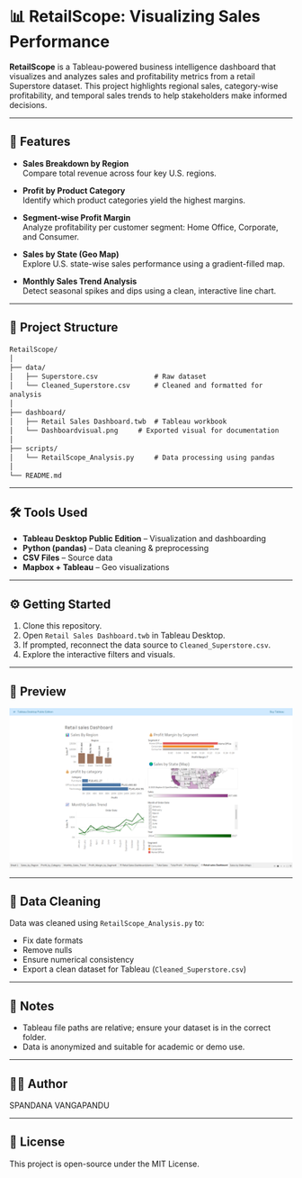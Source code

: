 # 📊 RetailScope: Visualizing Sales Performance

**RetailScope** is a Tableau-powered business intelligence dashboard that visualizes and analyzes sales and profitability metrics from a retail Superstore dataset. This project highlights regional sales, category-wise profitability, and temporal sales trends to help stakeholders make informed decisions.

---

## 🚀 Features

- **Sales Breakdown by Region**  
  Compare total revenue across four key U.S. regions.

- **Profit by Product Category**  
  Identify which product categories yield the highest margins.

- **Segment-wise Profit Margin**  
  Analyze profitability per customer segment: Home Office, Corporate, and Consumer.

- **Sales by State (Geo Map)**  
  Explore U.S. state-wise sales performance using a gradient-filled map.

- **Monthly Sales Trend Analysis**  
  Detect seasonal spikes and dips using a clean, interactive line chart.

---

## 📁 Project Structure

```
RetailScope/
│
├── data/
│   ├── Superstore.csv              # Raw dataset
│   └── Cleaned_Superstore.csv      # Cleaned and formatted for analysis
│
├── dashboard/
│   ├── Retail Sales Dashboard.twb  # Tableau workbook
│   └── Dashboardvisual.png     # Exported visual for documentation
│
├── scripts/
│   └── RetailScope_Analysis.py     # Data processing using pandas
│
└── README.md
```

---

## 🛠 Tools Used

- **Tableau Desktop Public Edition** – Visualization and dashboarding
- **Python (pandas)** – Data cleaning & preprocessing
- **CSV Files** – Source data
- **Mapbox + Tableau** – Geo visualizations

---

## ⚙️ Getting Started

1. Clone this repository.
2. Open `Retail Sales Dashboard.twb` in Tableau Desktop.
3. If prompted, reconnect the data source to `Cleaned_Superstore.csv`.
4. Explore the interactive filters and visuals.

---

## 📸 Preview

![Dashboard Visual](dashboard/Dashboardvisual.png)

---

## 🧹 Data Cleaning

Data was cleaned using `RetailScope_Analysis.py` to:
- Fix date formats
- Remove nulls
- Ensure numerical consistency
- Export a clean dataset for Tableau (`Cleaned_Superstore.csv`)

---

## 📌 Notes

- Tableau file paths are relative; ensure your dataset is in the correct folder.
- Data is anonymized and suitable for academic or demo use.

---

## 🧑‍💻 Author

SPANDANA VANGAPANDU

---

## 📄 License

This project is open-source under the MIT License.
